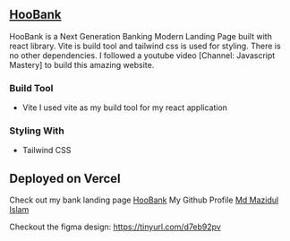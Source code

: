 ## [HooBank](https://hoobank-chi-gules.vercel.app/)

HooBank is a Next Generation Banking Modern Landing Page built with react library. Vite is build tool and tailwind css is used for styling. There is no other dependencies. I followed a youtube video [Channel: Javascript Mastery] to build this amazing website.

### Build Tool

- Vite
  I used vite as my build tool for my react application

### Styling With

- Tailwind CSS

## Deployed on Vercel

Check out my bank landing page [HooBank](https://hoobank-chi-gules.vercel.app/)
My Github Profile [Md Mazidul Islam](https://github.com/MazidulIslam)

Checkout the figma design: https://tinyurl.com/d7eb92pv

